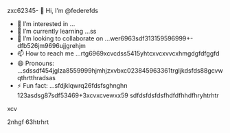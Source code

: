 zxc62345- 👋 Hi, I’m @federefds
- 👀 I’m interested in ...
- 🌱 I’m currently learning ...ss
- 💞️ I’m looking to collaborate on ...wer6963sdf313159596999+-dfb526jm9696ujjgrehjm
- 📫 How to reach me ...rtg6969xcvcdss5415yhtcxvcxvvcxhmgdgfdfggfd
- 😄 Pronouns: ...sdssdf454jglza8559999hjmhjzxvbxc023845963361trgljkdsfds88gcvwqthrtthradsas
- ⚡ Fun fact: ...sfdjklqwrq26fdsfsghnghn
123asdsg87sdf53469+3xcvxcvewxx59
  sdfdsfdsfdsfhdfdfhhdfhryhtrhtr
<!---456115426hhggf
federefds/federefds is a ✨ special ✨ repository because its `README.md` (11this file) appears on your GitHub profjllil26e.fgfgfg1052
You can click the Preview link to take a look at your changes.450225
--->xcv
2nhgf
63htrhrt
